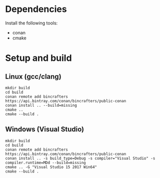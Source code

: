# Dependencies
Install the following tools:
* conan
* cmake

# Setup and build
## Linux (gcc/clang)
```
mkdir build
cd build
conan remote add bincrafters https://api.bintray.com/conan/bincrafters/public-conan
conan install .. --build=missing
cmake ..
cmake --build .
```
## Windows (Visual Studio)
```
mkdir build
cd build
conan remote add bincrafters https://api.bintray.com/conan/bincrafters/public-conan
conan install .. -s build_type=Debug -s compiler="Visual Studio" -s compiler.runtime=MDd --build=missing
cmake .. -G "Visual Studio 15 2017 Win64"
cmake --build .
```
